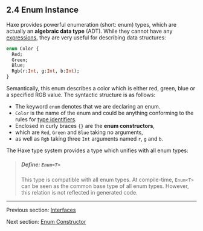 ## 2.4 Enum Instance

Haxe provides powerful enumeration (short: enum) types, which are actually an **algebraic data type** (ADT). While they cannot have any [expressions](expression.md), they are very useful for describing data structures:

```haxe
enum Color {
  Red;
  Green;
  Blue;
  Rgb(r:Int, g:Int, b:Int);
}
```
Semantically, this enum describes a color which is either red, green, blue or a specified RGB value. The syntactic structure is as follows:

* The keyword `enum` denotes that we are declaring an enum.
* `Color` is the name of the enum and could be anything conforming to the rules for [type identifiers](dictionary.md#define-identifier).
* Enclosed in curly braces `{}` are the **enum constructors**,
* which are `Red`, `Green` and `Blue` taking no arguments,
* as well as `Rgb` taking three `Int` arguments named `r`, `g` and `b`.

The Haxe type system provides a type which unifies with all enum types:

> ##### Define: `Enum<T>`
>
> This type is compatible with all enum types. At compile-time, `Enum<T>` can be seen as the common base type of all enum types. However, this relation is not reflected in generated code.

---

Previous section: [Interfaces](types-interfaces.md)

Next section: [Enum Constructor](types-enum-constructor.md)